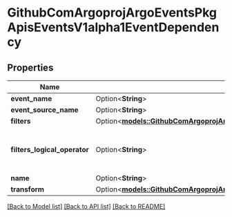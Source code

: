 # GithubComArgoprojArgoEventsPkgApisEventsV1alpha1EventDependency

## Properties

Name | Type | Description | Notes
------------ | ------------- | ------------- | -------------
**event_name** | Option<**String**> |  | [optional]
**event_source_name** | Option<**String**> |  | [optional]
**filters** | Option<[**models::GithubComArgoprojArgoEventsPkgApisEventsV1alpha1EventDependencyFilter**](github.com.argoproj.argo_events.pkg.apis.events.v1alpha1.EventDependencyFilter.md)> |  | [optional]
**filters_logical_operator** | Option<**String**> | FiltersLogicalOperator defines how different filters are evaluated together. Available values: and (&&), or (||) Is optional and if left blank treated as and (&&). | [optional]
**name** | Option<**String**> |  | [optional]
**transform** | Option<[**models::GithubComArgoprojArgoEventsPkgApisEventsV1alpha1EventDependencyTransformer**](github.com.argoproj.argo_events.pkg.apis.events.v1alpha1.EventDependencyTransformer.md)> |  | [optional]

[[Back to Model list]](../README.md#documentation-for-models) [[Back to API list]](../README.md#documentation-for-api-endpoints) [[Back to README]](../README.md)


